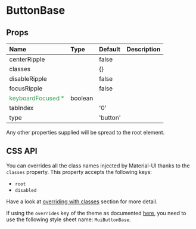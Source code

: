 <!--- This documentation is automatically generated, do not try to edit it. -->

# ButtonBase



## Props
| Name | Type | Default | Description |
|:-----|:-----|:--------|:------------|
| centerRipple |  | false |  |
| classes |  | {} |  |
| disableRipple |  | false |  |
| focusRipple |  | false |  |
| <span style="color: #31a148">keyboardFocused *</span> | boolean |  |  |
| tabIndex |  | '0' |  |
| type |  | 'button' |  |

Any other properties supplied will be spread to the root element.

## CSS API

You can overrides all the class names injected by Material-UI thanks to the `classes` property.
This property accepts the following keys:
- `root`
- `disabled`

Have a look at [overriding with classes](/customization/overrides#overriding-with-classes)
section for more detail.

If using the `overrides` key of the theme as documented
[here](/customization/themes#customizing-all-instances-of-a-component-type),
you need to use the following style sheet name: `MuiButtonBase`.

